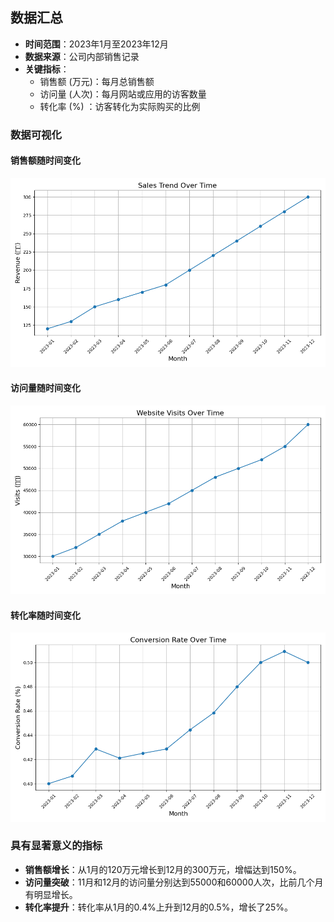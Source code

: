 ## 数据汇总

- **时间范围**：2023年1月至2023年12月
- **数据来源**：公司内部销售记录
- **关键指标**：
  - 销售额 (万元)：每月总销售额
  - 访问量 (人次)：每月网站或应用的访客数量
  - 转化率 (%) ：访客转化为实际购买的比例

### 数据可视化

#### 销售额随时间变化

![](./figures/sales_trend.png)

#### 访问量随时间变化

![](./figures/visits_trend.png)

#### 转化率随时间变化

![](./figures/conversion_rate_trend.png)

### 具有显著意义的指标

- **销售额增长**：从1月的120万元增长到12月的300万元，增幅达到150%。
- **访问量突破**：11月和12月的访问量分别达到55000和60000人次，比前几个月有明显增长。
- **转化率提升**：转化率从1月的0.4%上升到12月的0.5%，增长了25%。